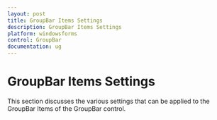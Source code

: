 ```yaml
---
layout: post
title: GroupBar Items Settings
description: GroupBar Items Settings
platform: windowsforms
control: GroupBar
documentation: ug
---
```

# GroupBar Items Settings

This section discusses the various settings that can be applied to the GroupBar Items of the GroupBar control. 
